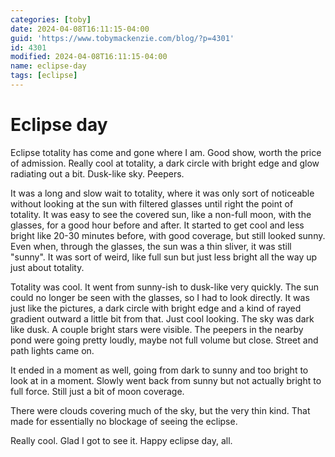 ```yaml
---
categories: [toby]
date: 2024-04-08T16:11:15-04:00
guid: 'https://www.tobymackenzie.com/blog/?p=4301'
id: 4301
modified: 2024-04-08T16:11:15-04:00
name: eclipse-day
tags: [eclipse]
---
```


Eclipse day
===========

Eclipse totality has come and gone where I am.  Good show, worth the price of admission.  Really cool at totality, a dark circle with bright edge and glow radiating out a bit.  Dusk-like sky.  Peepers.

<!--more-->

It was a long and slow wait to totality, where it was only sort of noticeable without looking at the sun with filtered glasses until right the point of totality.  It was easy to see the covered sun, like a non-full moon, with the glasses, for a good hour before and after.  It started to get cool and less bright like 20-30 minutes before, with good coverage, but still looked sunny.  Even when, through the glasses, the sun was a thin sliver, it was still "sunny".  It was sort of weird, like full sun but just less bright all the way up just about totality.

Totality was cool.  It went from sunny-ish to dusk-like very quickly.  The sun could no longer be seen with the glasses, so I had to look directly.  It was just like the pictures, a dark circle with bright edge and a kind of rayed gradient outward a little bit from that.  Just cool looking.  The sky was dark like dusk.  A couple bright stars were visible.  The peepers in the nearby pond were going pretty loudly, maybe not full volume but close.  Street and path lights came on.

It ended in a moment as well, going from dark to sunny and too bright to look at in a moment.  Slowly went back from sunny but not actually bright to full force.  Still just a bit of moon coverage.

There were clouds covering much of the sky, but the very thin kind.  That made for essentially no blockage of seeing the eclipse.

Really cool.  Glad I got to see it.  Happy eclipse day, all.
